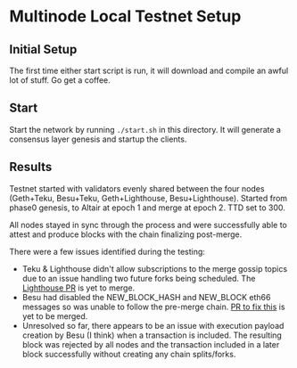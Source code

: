 # Multinode Local Testnet Setup

## Initial Setup

The first time either start script is run, it will download and compile an awful lot of stuff. Go get a coffee.

## Start

Start the network by running `./start.sh` in this directory.  It will generate a consensus layer genesis and startup the clients.

## Results

Testnet started with validators evenly shared between the four nodes (Geth+Teku, Besu+Teku, Geth+Lighthouse, Besu+Lighthouse). 
Started from phase0 genesis, to Altair at epoch 1 and merge at epoch 2. TTD set to 300.

All nodes stayed in sync through the process and were successfully able to attest and produce blocks with the chain finalizing post-merge.

There were a few issues identified during the testing:

 * Teku & Lighthouse didn't allow subscriptions to the merge gossip topics due to an issue handling two future forks being scheduled. The [Lighthouse PR](https://github.com/sigp/lighthouse/pull/2688) is yet to merge.
 * Besu had disabled the NEW_BLOCK_HASH and NEW_BLOCK eth66 messages so was unable to follow the pre-merge chain. [PR to fix this](https://github.com/hyperledger/besu/pull/2866) is yet to be merged.
 * Unresolved so far, there appears to be an issue with execution payload creation by Besu (I think) when a transaction is included.
   The resulting block was rejected by all nodes and the transaction included in a later block successfully without creating any chain splits/forks. 